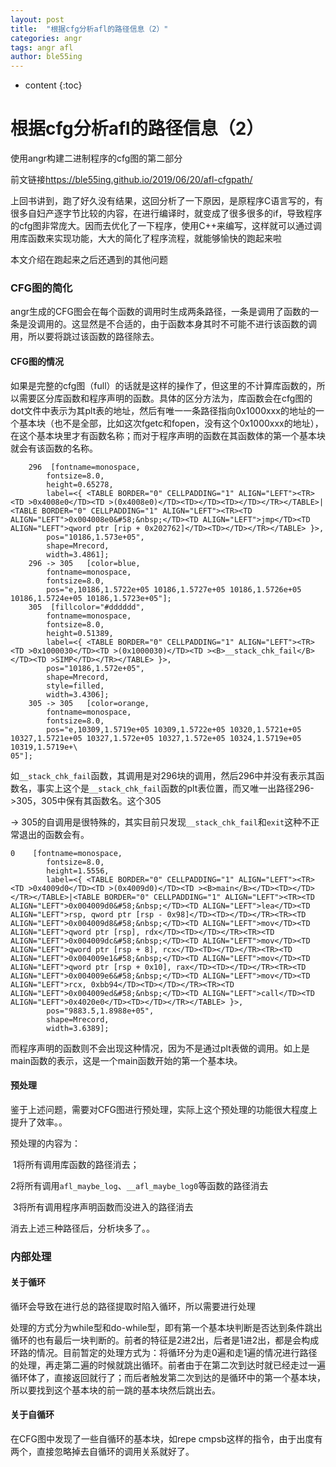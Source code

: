```yaml
---
layout: post
title:  "根据cfg分析afl的路径信息（2）"
categories: angr
tags: angr afl
author: ble55ing
---
```


* content
{:toc}
# 根据cfg分析afl的路径信息（2）

使用angr构建二进制程序的cfg图的第二部分

前文链接<https://ble55ing.github.io/2019/06/20/afl-cfgpath/> 

上回书讲到，跑了好久没有结果，这回分析了一下原因，是原程序C语言写的，有很多自妇产逐字节比较的内容，在进行编译时，就变成了很多很多的if，导致程序的cfg图非常庞大。因而去优化了一下程序，使用C++来编写，这样就可以通过调用库函数来实现功能，大大的简化了程序流程，就能够愉快的跑起来啦

本文介绍在跑起来之后还遇到的其他问题

### CFG图的简化

angr生成的CFG图会在每个函数的调用时生成两条路径，一条是调用了函数的一条是没调用的。这显然是不合适的，由于函数本身其时不可能不进行该函数的调用，所以要将跳过该函数的路径除去。

#### CFG图的情况

如果是完整的cfg图（full）的话就是这样的操作了，但这里的不计算库函数的，所以需要区分库函数和程序声明的函数。具体的区分方法为，库函数会在cfg图的dot文件中表示为其plt表的地址，然后有唯一一条路径指向0x1000xxx的地址的一个基本块（也不是全部，比如这次fgetc和fopen，没有这个0x1000xxx的地址），在这个基本块里才有函数名称；而对于程序声明的函数在其函数体的第一个基本块就会有该函数的名称。

```
	296	 [fontname=monospace,
		fontsize=8.0,
		height=0.65278,
		label=<{ <TABLE BORDER="0" CELLPADDING="1" ALIGN="LEFT"><TR><TD >0x4008e0</TD><TD >(0x4008e0)</TD><TD></TD><TD></TD></TR></TABLE>|<TABLE BORDER="0" CELLPADDING="1" ALIGN="LEFT"><TR><TD ALIGN="LEFT">0x004008e0&#58;&nbsp;</TD><TD ALIGN="LEFT">jmp</TD><TD ALIGN="LEFT">qword ptr [rip + 0x202762]</TD><TD></TD></TR></TABLE> }>,
		pos="10186,1.573e+05",
		shape=Mrecord,
		width=3.4861];
	296 -> 305	 [color=blue,
		fontname=monospace,
		fontsize=8.0,
		pos="e,10186,1.5722e+05 10186,1.5727e+05 10186,1.5726e+05 10186,1.5724e+05 10186,1.5723e+05"];
	305	 [fillcolor="#dddddd",
		fontname=monospace,
		fontsize=8.0,
		height=0.51389,
		label=<{ <TABLE BORDER="0" CELLPADDING="1" ALIGN="LEFT"><TR><TD >0x1000030</TD><TD >(0x1000030)</TD><TD ><B>__stack_chk_fail</B></TD><TD >SIMP</TD></TR></TABLE> }>,
		pos="10186,1.572e+05",
		shape=Mrecord,
		style=filled,
		width=3.4306];
	305 -> 305	 [color=orange,
		fontname=monospace,
		fontsize=8.0,
		pos="e,10309,1.5719e+05 10309,1.5722e+05 10320,1.5721e+05 10327,1.5721e+05 10327,1.572e+05 10327,1.572e+05 10324,1.5719e+05 10319,1.5719e+\
05"];
```

如```__stack_chk_fail```函数，其调用是对296块的调用，然后296中并没有表示其函数名，事实上这个是```__stack_chk_fail```函数的plt表位置，而又唯一出路径296->305，305中保有其函数名。这个305

 -> 305的自调用是很特殊的，其实目前只发现```__stack_chk_fail```和```exit```这种不正常退出的函数会有。

```
0	 [fontname=monospace,
		fontsize=8.0,
		height=1.5556,
		label=<{ <TABLE BORDER="0" CELLPADDING="1" ALIGN="LEFT"><TR><TD >0x4009d0</TD><TD >(0x4009d0)</TD><TD ><B>main</B></TD><TD></TD></TR></TABLE>|<TABLE BORDER="0" CELLPADDING="1" ALIGN="LEFT"><TR><TD ALIGN="LEFT">0x004009d0&#58;&nbsp;</TD><TD ALIGN="LEFT">lea</TD><TD ALIGN="LEFT">rsp, qword ptr [rsp - 0x98]</TD><TD></TD></TR><TR><TD ALIGN="LEFT">0x004009d8&#58;&nbsp;</TD><TD ALIGN="LEFT">mov</TD><TD ALIGN="LEFT">qword ptr [rsp], rdx</TD><TD></TD></TR><TR><TD ALIGN="LEFT">0x004009dc&#58;&nbsp;</TD><TD ALIGN="LEFT">mov</TD><TD ALIGN="LEFT">qword ptr [rsp + 8], rcx</TD><TD></TD></TR><TR><TD ALIGN="LEFT">0x004009e1&#58;&nbsp;</TD><TD ALIGN="LEFT">mov</TD><TD ALIGN="LEFT">qword ptr [rsp + 0x10], rax</TD><TD></TD></TR><TR><TD ALIGN="LEFT">0x004009e6&#58;&nbsp;</TD><TD ALIGN="LEFT">mov</TD><TD ALIGN="LEFT">rcx, 0xbb94</TD><TD></TD></TR><TR><TD ALIGN="LEFT">0x004009ed&#58;&nbsp;</TD><TD ALIGN="LEFT">call</TD><TD ALIGN="LEFT">0x4020e0</TD><TD></TD></TR></TABLE> }>,
		pos="9883.5,1.8988e+05",
		shape=Mrecord,
		width=3.6389];
```

而程序声明的函数则不会出现这种情况，因为不是通过plt表做的调用。如上是main函数的表示，这是一个main函数开始的第一个基本块。

#### 预处理

鉴于上述问题，需要对CFG图进行预处理，实际上这个预处理的功能很大程度上提升了效率。。

预处理的内容为：

​	1将所有调用库函数的路径消去；

​	2将所有调用```afl_maybe_log```、```__afl_maybe_log0```等函数的路径消去

​	3将所有调用程序声明函数而没进入的路径消去

消去上述三种路径后，分析块多了。。

### 内部处理

#### 关于循环

循环会导致在进行总的路径提取时陷入循环，所以需要进行处理

处理的方式分为while型和do-while型，即有第一个基本块判断是否达到条件跳出循环的也有最后一块判断的。前者的特征是2进2出，后者是1进2出，都是会构成环路的情况。目前暂定的处理方式为：将循环分为走0遍和走1遍的情况进行路径的处理，再走第二遍的时候就跳出循环。前者由于在第二次到达时就已经走过一遍循环体了，直接返回就行了；而后者触发第二次到达的是循环中的第一个基本块，所以要找到这个基本块的前一跳的基本块然后跳出去。

#### 关于自循环

在CFG图中发现了一些自循环的基本块，如repe cmpsb这样的指令，由于出度有两个，直接忽略掉去自循环的调用关系就好了。

